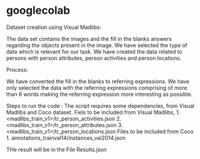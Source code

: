 # googlecolab



Dataset creation using Visual Madlibs:

The data set contains the images and the fill in the blanks answers regarding the objects present in the image.
We have selected the type of data which is relevant for our task.
We have created the data related to persons with person attributes, person activities and person locations.

Process:

We have converted the fill in the blanks to referring expressions.
We have only selected the data with the referring expressions comprising of more than 6 words making the referring expression more interesting as possible.

Steps to run the code :
The script requires some dependencies, from Visual Madlibs and Coco dataset.
Fiels to be included from Visual Madlibs, 
	1. <madlibs_train_v1>/tr_person_activities.json 
	2. <madlibs_train_v1>/tr_person_attributes.json
	3. <madlibs_train_v1>/tr_person_locations.json
Files to be included from Coco
	1. annotations_trainval14/instances_val2014.json

THe result will be in the File Results.json





